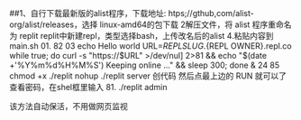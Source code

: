 ##1、自行下载最新版的alist程序，下载地址: htps;//gthub,com/alist-org/alist/releases，选择 linux-amd64的包下载
2解压文件，将 alist 程序重命名为 replit
replit中新建repl，类型选择bash，上传改名后的alist
4.粘贴内容到 main.sh
01.
82
03
echo Hello world
URL=${REPL SLUG}.${REPL OWNER}.repl.co
while true; do curl -s "https://$URL" >/dev/nul] 2>81 && echo "$(date +'%Y%m%d%H%M%S') Keeping
online ..." && sleep 300; done &
24
85
chmod +x ./replit
nohup ./replit server
创代码
然后点最上边的 RUN 就可以了
查看密码，在shel框里输入
81.
./replit admin

该方法自动保活，不用做网页监视

